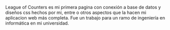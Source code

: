 League of Counters es mi primera pagina con conexión a base de datos y diseños css hechos por mi, entre o otros aspectos que la hacen mi aplicacion web más completa.
Fue un trabajo para un ramo de ingeniería en informática en mi universidad.
